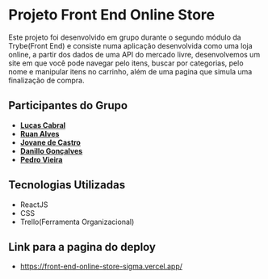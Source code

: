 # Projeto Front End Online Store
  Este projeto foi desenvolvido em grupo durante o segundo módulo da Trybe(Front End) e consiste numa aplicação desenvolvida como uma loja online, a partir dos dados de uma API do mercado livre, desenvolvemos um site em que você pode navegar pelo itens, buscar por categorias, pelo nome e manipular itens no carrinho, além de uma pagina que simula uma finalização de compra.

## Participantes do Grupo
  - **[Lucas Cabral](https://github.com/Lucas5k)**
  - **[Ruan Alves](https://github.com/RRAlves)**
  - **[Jovane de Castro](https://github.com/Cadavanaugh)**
  - **[Danillo Gonçalves](https://github.com/danillogoncalves)**
  - **[Pedro Vieira](https://github.com/pedrindev-ls)**

## Tecnologias Utilizadas
  - ReactJS
  - CSS
  - Trello(Ferramenta Organizacional)

## Link para a pagina do deploy
  - https://front-end-online-store-sigma.vercel.app/
